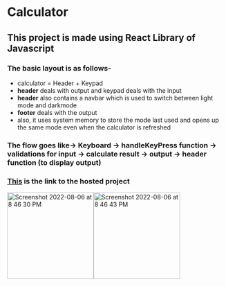 # Calculator
## This project is made using React Library of Javascript
### The basic layout is as follows-
* calculator = Header + Keypad
* **header** deals with output and keypad deals with the input
* **header** also contains a navbar which is used to switch between light mode and darkmode
* **footer** deals with the output
* also, it uses system memory to store the mode last used and opens up the same mode even when the calculator is refreshed
####
### The flow goes like-> Keyboard -> handleKeyPress function -> validations for input -> calculate result -> output -> header function (to display output)
### [This](https://harshitc-27.github.io/Calculator/) is the link to the hosted project
<img width="200" alt="Screenshot 2022-08-06 at 8 46 30 PM" src="https://user-images.githubusercontent.com/98644005/183255227-e2bbcb7c-994c-45aa-9328-a21af8ae3c37.png"><img width="200" alt="Screenshot 2022-08-06 at 8 46 43 PM" src="https://user-images.githubusercontent.com/98644005/183255228-d744da94-d6a6-4a1e-be5d-14956a610bad.png">

